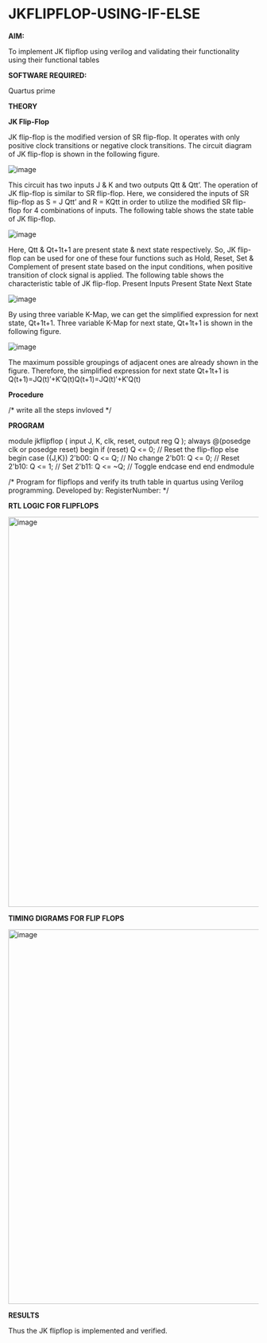 # JKFLIPFLOP-USING-IF-ELSE

**AIM:** 

To implement  JK flipflop using verilog and validating their functionality using their functional tables

**SOFTWARE REQUIRED:**

Quartus prime

**THEORY**

**JK Flip-Flop**

JK flip-flop is the modified version of SR flip-flop. It operates with only positive clock transitions or negative clock transitions. The circuit diagram of JK flip-flop is shown in the following figure.

![image](https://github.com/naavaneetha/JKFLIPFLOP-USING-IF-ELSE/assets/154305477/a649c30b-232b-4558-b188-fd6c09845180)


This circuit has two inputs J & K and two outputs Qtt & Qtt’. The operation of JK flip-flop is similar to SR flip-flop. Here, we considered the inputs of SR flip-flop as S = J Qtt’ and R = KQtt in order to utilize the modified SR flip-flop for 4 combinations of inputs. The following table shows the state table of JK flip-flop.

![image](https://github.com/naavaneetha/JKFLIPFLOP-USING-IF-ELSE/assets/154305477/c4360742-e8a8-4937-b089-c46c0433f9a3)

 
Here, Qtt & Qt+1t+1 are present state & next state respectively. So, JK flip-flop can be used for one of these four functions such as Hold, Reset, Set & Complement of present state based on the input conditions, when positive transition of clock signal is applied. The following table shows the characteristic table of JK flip-flop. Present Inputs Present State Next State
 
![image](https://github.com/naavaneetha/JKFLIPFLOP-USING-IF-ELSE/assets/154305477/6c275261-a6d5-4c37-a3a7-1e88ca11c4cd)

By using three variable K-Map, we can get the simplified expression for next state, Qt+1t+1. Three variable K-Map for next state, Qt+1t+1 is shown in the following figure.
 
![image](https://github.com/naavaneetha/JKFLIPFLOP-USING-IF-ELSE/assets/154305477/5174f41b-0ce0-4329-a372-6d1943ea6673)

The maximum possible groupings of adjacent ones are already shown in the figure. Therefore, the simplified expression for next state Qt+1t+1 is Q(t+1)=JQ(t)′+K′Q(t)Q(t+1)=JQ(t)′+K′Q(t)

**Procedure**


/* write all the steps invloved */

**PROGRAM**

module jkflipflop (
    input J, K, clk, reset,
    output reg Q
);
    always @(posedge clk or posedge reset) begin
        if (reset)
            Q <= 0;              // Reset the flip-flop
        else begin
            case ({J,K})
                2'b00: Q <= Q;   // No change
                2'b01: Q <= 0;   // Reset
                2'b10: Q <= 1;   // Set
                2'b11: Q <= ~Q;  // Toggle
            endcase
        end
    end
endmodule

/* Program for flipflops and verify its truth table in quartus using Verilog programming. Developed by: RegisterNumber:
*/

**RTL LOGIC FOR FLIPFLOPS**

<img width="1704" height="783" alt="image" src="https://github.com/user-attachments/assets/e8a08e0c-98f0-4c7c-b569-dcd3d6b2e07a" />


**TIMING DIGRAMS FOR FLIP FLOPS**

<img width="1310" height="752" alt="image" src="https://github.com/user-attachments/assets/76270571-baa3-4bc9-8c40-6f2f37ede297" />


**RESULTS**

Thus the JK flipflop is implemented and verified.
